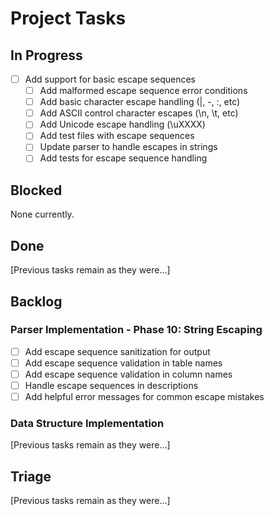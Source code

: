 # Project Tasks

## In Progress
- [ ] Add support for basic escape sequences
  - [ ] Add malformed escape sequence error conditions
  - [ ] Add basic character escape handling (\|, \-, \:, etc)
  - [ ] Add ASCII control character escapes (\n, \t, etc)
  - [ ] Add Unicode escape handling (\uXXXX)
  - [ ] Add test files with escape sequences
  - [ ] Update parser to handle escapes in strings
  - [ ] Add tests for escape sequence handling

## Blocked
None currently.

## Done
[Previous tasks remain as they were...]

## Backlog

### Parser Implementation - Phase 10: String Escaping
- [ ] Add escape sequence sanitization for output
- [ ] Add escape sequence validation in table names
- [ ] Add escape sequence validation in column names
- [ ] Handle escape sequences in descriptions
- [ ] Add helpful error messages for common escape mistakes

### Data Structure Implementation
[Previous tasks remain as they were...]

## Triage
[Previous tasks remain as they were...]